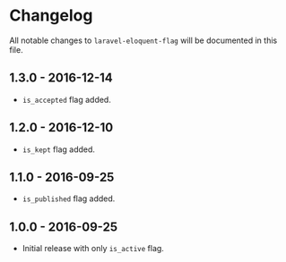 # Changelog

All notable changes to `laravel-eloquent-flag` will be documented in this file.

## 1.3.0 - 2016-12-14

- `is_accepted` flag added.

## 1.2.0 - 2016-12-10

- `is_kept` flag added.

## 1.1.0 - 2016-09-25

- `is_published` flag added.

## 1.0.0 - 2016-09-25

- Initial release with only `is_active` flag.
